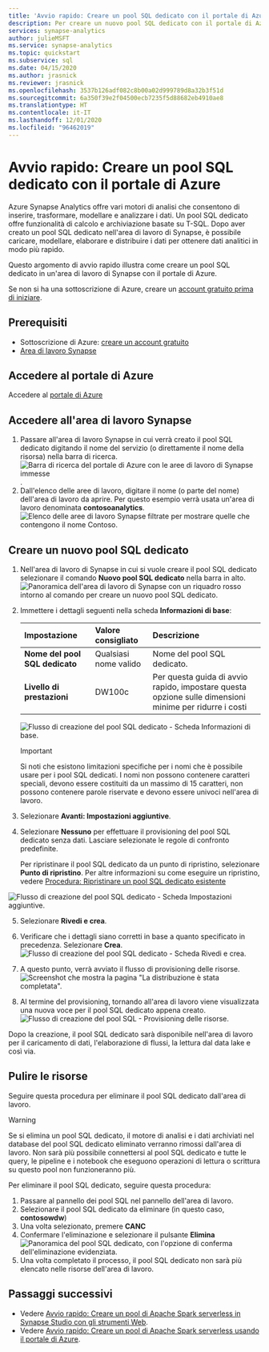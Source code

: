 ```yaml
---
title: 'Avvio rapido: Creare un pool SQL dedicato con il portale di Azure'
description: Per creare un nuovo pool SQL dedicato con il portale di Azure, seguire i passaggi descritti in questa guida.
services: synapse-analytics
author: julieMSFT
ms.service: synapse-analytics
ms.topic: quickstart
ms.subservice: sql
ms.date: 04/15/2020
ms.author: jrasnick
ms.reviewer: jrasnick
ms.openlocfilehash: 3537b126adf082c8b00a02d999789d8a32b3f51d
ms.sourcegitcommit: 6a350f39e2f04500ecb7235f5d88682eb4910ae8
ms.translationtype: HT
ms.contentlocale: it-IT
ms.lasthandoff: 12/01/2020
ms.locfileid: "96462019"
---
```

# <a name="quickstart-create-a-dedicated-sql-pool-using-the-azure-portal"></a>Avvio rapido: Creare un pool SQL dedicato con il portale di Azure

Azure Synapse Analytics offre vari motori di analisi che consentono di inserire, trasformare, modellare e analizzare i dati. Un pool SQL dedicato offre funzionalità di calcolo e archiviazione basate su T-SQL. Dopo aver creato un pool SQL dedicato nell'area di lavoro di Synapse, è possibile caricare, modellare, elaborare e distribuire i dati per ottenere dati analitici in modo più rapido.

Questo argomento di avvio rapido illustra come creare un pool SQL dedicato in un'area di lavoro di Synapse con il portale di Azure.

Se non si ha una sottoscrizione di Azure, creare un [account gratuito prima di iniziare](https://azure.microsoft.com/free/).

## <a name="prerequisites"></a>Prerequisiti

- Sottoscrizione di Azure: [creare un account gratuito](https://azure.microsoft.com/free/)
- [Area di lavoro Synapse](./quickstart-create-workspace.md)

## <a name="sign-in-to-the-azure-portal"></a>Accedere al portale di Azure

Accedere al [portale di Azure](https://portal.azure.com/)

## <a name="navigate-to-the-synapse-workspace"></a>Accedere all'area di lavoro Synapse

1. Passare all'area di lavoro Synapse in cui verrà creato il pool SQL dedicato digitando il nome del servizio (o direttamente il nome della risorsa) nella barra di ricerca.
![Barra di ricerca del portale di Azure con le aree di lavoro di Synapse immesse](media/quickstart-create-sql-pool/create-sql-pool-00a.png). 
1. Dall'elenco delle aree di lavoro, digitare il nome (o parte del nome) dell'area di lavoro da aprire. Per questo esempio verrà usata un'area di lavoro denominata **contosoanalytics**.
![Elenco delle aree di lavoro Synapse filtrate per mostrare quelle che contengono il nome Contoso.](media/quickstart-create-sql-pool/create-sql-pool-00b.png)

## <a name="create-new-dedicated-sql-pool"></a>Creare un nuovo pool SQL dedicato

1. Nell'area di lavoro di Synapse in cui si vuole creare il pool SQL dedicato selezionare il comando **Nuovo pool SQL dedicato** nella barra in alto.
![Panoramica dell'area di lavoro di Synapse con un riquadro rosso intorno al comando per creare un nuovo pool SQL dedicato.](media/quickstart-create-sql-pool/create-sql-pool-portal-01.png)
2. Immettere i dettagli seguenti nella scheda **Informazioni di base**:

    | Impostazione | Valore consigliato | Descrizione |
    | :------ | :-------------- | :---------- |
    | **Nome del pool SQL dedicato** | Qualsiasi nome valido | Nome del pool SQL dedicato. |
    | **Livello di prestazioni** | DW100c | Per questa guida di avvio rapido, impostare questa opzione sulle dimensioni minime per ridurre i costi |

  
    ![Flusso di creazione del pool SQL dedicato - Scheda Informazioni di base.](media/quickstart-create-sql-pool/create-sql-pool-portal-02.png)

    > [!IMPORTANT]
    > Si noti che esistono limitazioni specifiche per i nomi che è possibile usare per i pool SQL dedicati. I nomi non possono contenere caratteri speciali, devono essere costituiti da un massimo di 15 caratteri, non possono contenere parole riservate e devono essere univoci nell'area di lavoro.

3. Selezionare **Avanti: Impostazioni aggiuntive**.
4. Selezionare **Nessuno** per effettuare il provisioning del pool SQL dedicato senza dati. Lasciare selezionate le regole di confronto predefinite.

    Per ripristinare il pool SQL dedicato da un punto di ripristino, selezionare **Punto di ripristino**. Per altre informazioni su come eseguire un ripristino, vedere [Procedura: Ripristinare un pool SQL dedicato esistente](backuprestore/restore-sql-pool.md)

![Flusso di creazione del pool SQL dedicato - Scheda Impostazioni aggiuntive.](media/quickstart-create-sql-pool/create-sql-pool-portal-03.png)

5. Selezionare **Rivedi e crea**.
6. Verificare che i dettagli siano corretti in base a quanto specificato in precedenza. Selezionare **Crea**.
![Flusso di creazione del pool SQL dedicato - Scheda Rivedi e crea.](media/quickstart-create-sql-pool/create-sql-pool-portal-04.png)

7. A questo punto, verrà avviato il flusso di provisioning delle risorse.
 ![Screenshot che mostra la pagina "La distribuzione è stata completata".](media/quickstart-create-sql-pool/create-sql-pool-portal-06.png)

8. Al termine del provisioning, tornando all'area di lavoro viene visualizzata una nuova voce per il pool SQL dedicato appena creato.
 ![Flusso di creazione del pool SQL - Provisioning delle risorse.](media/quickstart-create-sql-pool/create-sql-pool-studio-27.png)


Dopo la creazione, il pool SQL dedicato sarà disponibile nell'area di lavoro per il caricamento di dati, l'elaborazione di flussi, la lettura dal data lake e così via.

## <a name="clean-up-resources"></a>Pulire le risorse

Seguire questa procedura per eliminare il pool SQL dedicato dall'area di lavoro.
> [!WARNING]
> Se si elimina un pool SQL dedicato, il motore di analisi e i dati archiviati nel database del pool SQL dedicato eliminato verranno rimossi dall'area di lavoro. Non sarà più possibile connettersi al pool SQL dedicato e tutte le query, le pipeline e i notebook che eseguono operazioni di lettura o scrittura su questo pool non funzioneranno più.

Per eliminare il pool SQL dedicato, seguire questa procedura:

1. Passare al pannello dei pool SQL nel pannello dell'area di lavoro.
1. Selezionare il pool SQL dedicato da eliminare (in questo caso, **contosowdw**)
1. Una volta selezionato, premere **CANC**
1. Confermare l'eliminazione e selezionare il pulsante **Elimina** ![Panoramica del pool SQL dedicato, con l'opzione di conferma dell'eliminazione evidenziata.](media/quickstart-create-sql-pool/create-sql-pool-portal-11.png)
1. Una volta completato il processo, il pool SQL dedicato non sarà più elencato nelle risorse dell'area di lavoro.

## <a name="next-steps"></a>Passaggi successivi

- Vedere [Avvio rapido: Creare un pool di Apache Spark serverless in Synapse Studio con gli strumenti Web](quickstart-apache-spark-notebook.md).
- Vedere [Avvio rapido: Creare un pool di Apache Spark serverless usando il portale di Azure](quickstart-create-apache-spark-pool-portal.md).
